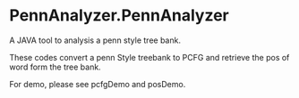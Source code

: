 # PennAnalyzer.PennAnalyzer

A JAVA tool to analysis a penn style tree bank.

These codes convert a penn Style treebank to PCFG and retrieve the pos of word form the tree bank. 

For demo, please see pcfgDemo and posDemo.